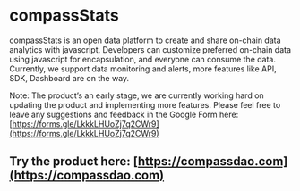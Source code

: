 # compassStats

compassStats is an open data platform to create and share on-chain data analytics with javascript. Developers can customize preferred on-chain data using javascript for encapsulation, and everyone can consume the data. Currently, we support data monitoring and alerts, more features like API, SDK, Dashboard are on the way.

Note: The product’s an early stage, we are currently working hard on updating the product and implementing more features. Please feel free to leave any suggestions and feedback in the Google Form here: [https://forms.gle/LkkkLHUoZj7q2CWr9](https://forms.gle/LkkkLHUoZj7q2CWr9)

## Try the product here: [https://compassdao.com](https://compassdao.com)

